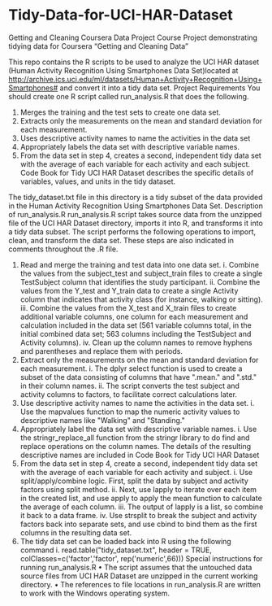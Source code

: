 # Tidy-Data-for-UCI-HAR-Dataset
Getting and Cleaning Coursera Data Project
Course Project demonstrating tidying data for Coursera “Getting and Cleaning Data”

This repo contains the R scripts to be used to analyze the UCI HAR dataset (Human Activity Recognition Using Smartphones Data Set)located at http://archive.ics.uci.edu/ml/datasets/Human+Activity+Recognition+Using+Smartphones#
and convert it into a tidy data set.
Project Requirements
You should create one R script called run_analysis.R that does the following. 
1.	Merges the training and the test sets to create one data set.
2.	Extracts only the measurements on the mean and standard deviation for each measurement. 
3.	Uses descriptive activity names to name the activities in the data set
4.	Appropriately labels the data set with descriptive variable names. 
5.	From the data set in step 4, creates a second, independent tidy data set with the average of each variable for each activity and each subject.
Code Book for Tidy UCI HAR Dataset describes the specific details of variables, values, and units in the tidy dataset.

The tidy_dataset.txt file in this directory is a tidy subset of the data provided in the Human Activity Recognition Using Smartphones Data Set. 
Description of run_analysis.R
run_analysis.R script takes source data from the unzipped file of the UCI HAR Dataset directory, imports it into R, and transforms it into a tidy data subset. 
The script performs the following operations to import, clean, and transform the data set. These steps are also indicated in comments throughout the .R file.
1.	Read and merge the training and test data into one data set. 
    i.	Combine the values from the subject_test and subject_train files to create a single TestSubject column that identifies the study participant.
    ii.	Combine the values from the Y_test and Y_train data to create a single Activity column that indicates that activity class (for instance, walking or sitting).
    iii.	Combine the values from the X_test and X_train files to create additional variable columns, one column for each measurement and calculation included in the data set (561 variable columns total, in the initial combined data set; 563 columns including the TestSubject and Activity columns).
    iv.	Clean up the column names to remove hyphens and parentheses and replace them with periods.
2.	Extract only the measurements on the mean and standard deviation for each measurement. 
    i.	The dplyr select function is used to create a subset of the data consisting of columns that have ".mean." and ".std." in their column names.
    ii.	The script converts the test subject and activity columns to factors, to facilitate correct calculations later.
3.	Use descriptive activity names to name the activities in the data set. 
    i.	Use the mapvalues function to map the numeric activity values to descriptive names like "Walking" and "Standing."
4.	Appropriately label the data set with descriptive variable names. 
    i.	Use the stringr_replace_all function from the stringr library to do find and replace operations on the column names. The details of the resulting descriptive names are included in Code Book for Tidy UCI HAR Dataset
5.	From the data set in step 4, create a second, independent tidy data set with the average of each variable for each activity and subject. 
    i.	Use split/apply/combine logic. First, split the data by subject and activity factors using  split method.
    ii.	Next, use lapply to iterate over each item in the created list, and use apply to apply the mean function to calculate the average of each column. 
    iii.	The output of lapply is a list, so combine it back to a data frame.
    iv.	Use strsplit to break the subject and activity factors back into separate sets, and use cbind to bind them as the first columns in the resulting data set. 
6.	The tidy data set can be loaded back into R using the following command
    i.	read.table("tidy_dataset.txt", header = TRUE, colClasses=c('factor','factor', rep('numeric',66)))
Special instructions for running run_analysis.R
    •	The script assumes that the untouched data source files from UCI HAR Dataset are unzipped in the current working directory. 
    •	The references to file locations in run_analysis.R are written to work with the Windows operating system.  

